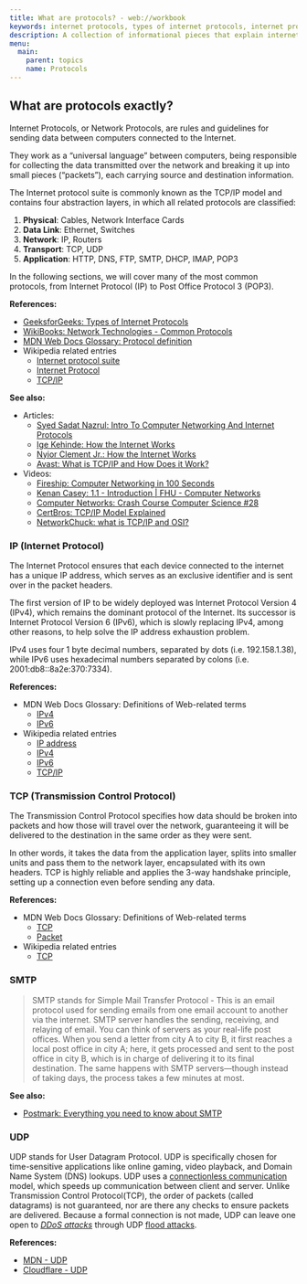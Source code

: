 ```yaml
---
title: What are protocols? - web://workbook
keywords: internet protocols, types of internet protocols, internet protocols explained
description: A collection of informational pieces that explain internet protocols.
menu:
  main:
    parent: topics
    name: Protocols
---
```


## What are protocols exactly?

Internet Protocols, or Network Protocols, are rules and guidelines for sending data between computers connected to the Internet.

They work as a “universal language” between computers, being responsible for collecting the data transmitted over the network and breaking it up into small pieces (“packets”), each carrying source and destination information.

The Internet protocol suite is commonly known as the TCP/IP model and contains four abstraction layers, in which all related protocols are classified:

1. **Physical**: Cables, Network Interface Cards
2. **Data Link**: Ethernet, Switches
3. **Network**: IP, Routers
4. **Transport**: TCP, UDP
5. **Application**: HTTP, DNS, FTP, SMTP, DHCP, IMAP, POP3

In the following sections, we will cover many of the most common protocols, from Internet Protocol (IP) to Post Office Protocol 3 (POP3).

**References:**

* [GeeksforGeeks: Types of Internet Protocols](https://www.geeksforgeeks.org/types-of-internet-protocols/)
* [WikiBooks: Network Technologies - Common Protocols](https://en.wikibooks.org/wiki/Network_Plus_Certification/Technologies/Common_Protocols)
* [MDN Web Docs Glossary: Protocol definition](https://developer.mozilla.org/en-US/docs/Glossary/Protocol)
* Wikipedia related entries
  * [Internet protocol suite](https://en.wikipedia.org/wiki/Internet_protocol_suite)
  * [Internet Protocol](https://en.wikipedia.org/wiki/Internet_Protocol)
  * [TCP/IP](https://pt.wikipedia.org/wiki/TCP/IP)

**See also:**

* Articles:
  * [Syed Sadat Nazrul: Intro To Computer Networking And Internet Protocols](https://medium.com/@sadatnazrul/intro-to-computer-networking-and-internet-protocols-8f03710ca409)
  * [Ige Kehinde: How the Internet Works](https://kennygrace.hashnode.dev/how-the-internet-works-ckgm70i6y0a5gnzs1baql91sf)
  * [Nyior Clement Jr.: How the Internet Works](https://dev.to/nyior/the-why-what-and-how-of-the-internet-39d5)
  * [Avast: What is TCP/IP and How Does it Work?](https://www.avast.com/c-what-is-tcp-ip)
* Videos:
  * [Fireship: Computer Networking in 100 Seconds](https://www.youtube.com/watch?v=keeqnciDVOo)
  * [Kenan Casey: 1.1 - Introduction | FHU - Computer Networks](https://www.youtube.com/watch?v=5D67Qy1tPLY&list=PLLFIgriuZPAcCkmSTfcq7oaHcVy3rzEtc)
  * [Computer Networks: Crash Course Computer Science #28](https://www.youtube.com/watch?v=3QhU9jd03a0)
  * [CertBros: TCP/IP Model Explained](https://www.youtube.com/watch?v=OTwp3xtd4dg)
  * [NetworkChuck: what is TCP/IP and OSI?](https://www.youtube.com/watch?v=CRdL1PcherM&t=377s)

### IP (Internet Protocol)

The Internet Protocol ensures that each device connected to the internet has a unique IP address, which serves as an exclusive identifier and is sent over in the packet headers.

The first version of IP to be widely deployed was Internet Protocol Version 4 (IPv4), which remains the dominant protocol of the Internet. Its successor is Internet Protocol Version 6 (IPv6), which is slowly replacing IPv4, among other reasons, to help solve the IP address exhaustion problem.

IPv4 uses four 1 byte decimal numbers, separated by dots (i.e. 192.158.1.38), while IPv6 uses hexadecimal numbers separated by colons (i.e. 2001:db8::8a2e:370:7334).

**References:**

* MDN Web Docs Glossary: Definitions of Web-related terms
  * [IPv4](https://developer.mozilla.org/en-US/docs/Glossary/IPv4)
  * [IPv6](https://developer.mozilla.org/en-US/docs/Glossary/IPv6)
* Wikipedia related entries
  * [IP address](https://en.wikipedia.org/wiki/IP_address)
  * [IPv4](https://en.wikipedia.org/wiki/IPv4)
  * [IPv6](https://en.wikipedia.org/wiki/IPv6)
  * [TCP/IP](https://pt.wikipedia.org/wiki/TCP/IP)

### TCP (Transmission Control Protocol)

The Transmission Control Protocol specifies how data should be broken into packets and how those will travel over the network, guaranteeing it will be delivered to the destination in the same order as they were sent.

In other words, it takes the data from the application layer, splits into smaller units and pass them to the network layer, encapsulated with its own headers. TCP is highly reliable and applies the 3-way handshake principle, setting up a connection even before sending any data.

**References:**

* MDN Web Docs Glossary: Definitions of Web-related terms
  * [TCP](https://developer.mozilla.org/en-US/docs/Glossary/TCP)
  * [Packet](https://developer.mozilla.org/en-US/docs/Glossary/Packet)
* Wikipedia related entries
  * [TCP](https://pt.wikipedia.org/wiki/Protocolo_de_controle_de_transmiss%C3%A3o)

### SMTP

> SMTP stands for Simple Mail Transfer Protocol - This is an email protocol used for sending emails from one email account to another via the internet. SMTP server handles the sending, receiving, and relaying of email. You can think of servers as your real-life post offices. When you send a letter from city A to city B, it first reaches a local post office in city A; here, it gets processed and sent to the post office in city B, which is in charge of delivering it to its final destination. The same happens with SMTP servers—though instead of taking days, the process takes a few minutes at most.

**See also:**

* [Postmark: Everything you need to know about SMTP](https://postmarkapp.com/guides/everything-you-need-to-know-about-smtp)

### UDP

UDP stands for User Datagram Protocol. UDP is specifically chosen for time-sensitive applications like online gaming, video playback, and Domain Name System (DNS) lookups. UDP uses a [connectionless communication](https://en.wikipedia.org/wiki/Connectionless_communication) model, which speeds up communication between client and server. Unlike Transmission Control Protocol(TCP), the order of packets (called datagrams) is not guaranteed, nor are there any checks to ensure packets are delivered. Because a formal connection is not made, UDP can leave one open to *[DDoS attacks](https://www.fortinet.com/resources/cyberglossary/ddos-attack)* through UDP [flood attacks](https://www.cloudflare.com/learning/ddos/udp-flood-ddos-attack/).

**References:**

* [MDN - UDP](https://developer.mozilla.org/en-US/docs/Glossary/UDP)
* [Cloudflare - UDP](https://www.cloudflare.com/learning/ddos/glossary/user-datagram-protocol-udp/)
